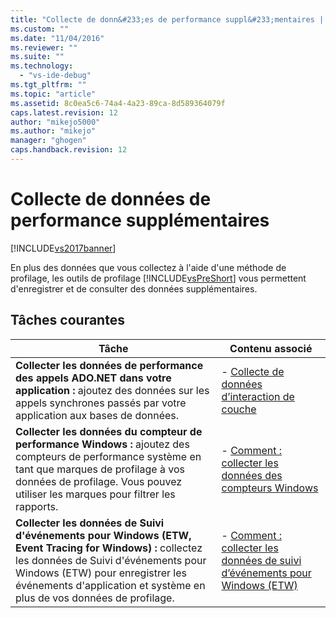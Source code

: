 ```yaml
---
title: "Collecte de donn&#233;es de performance suppl&#233;mentaires | Microsoft Docs"
ms.custom: ""
ms.date: "11/04/2016"
ms.reviewer: ""
ms.suite: ""
ms.technology: 
  - "vs-ide-debug"
ms.tgt_pltfrm: ""
ms.topic: "article"
ms.assetid: 8c0ea5c6-74a4-4a23-89ca-8d589364079f
caps.latest.revision: 12
author: "mikejo5000"
ms.author: "mikejo"
manager: "ghogen"
caps.handback.revision: 12
---
```

# Collecte de donn&#233;es de performance suppl&#233;mentaires
[!INCLUDE[vs2017banner](../code-quality/includes/vs2017banner.md)]

En plus des données que vous collectez à l'aide d'une méthode de profilage, les outils de profilage [!INCLUDE[vsPreShort](../code-quality/includes/vspreshort_md.md)] vous permettent d'enregistrer et de consulter des données supplémentaires.  
  
## Tâches courantes  
  
|Tâche|Contenu associé|  
|-----------|---------------------|  
|**Collecter les données de performance des appels ADO.NET dans votre application :** ajoutez des données sur les appels synchrones passés par votre application aux bases de données.|-   [Collecte de données d’interaction de couche](../profiling/collecting-tier-interaction-data.md)|  
|**Collecter les données du compteur de performance Windows :** ajoutez des compteurs de performance système en tant que marques de profilage à vos données de profilage.  Vous pouvez utiliser les marques pour filtrer les rapports.|-   [Comment : collecter les données des compteurs Windows](../profiling/how-to-collect-windows-counter-data.md)|  
|**Collecter les données de Suivi d'événements pour Windows \(ETW, Event Tracing for Windows\) :** collectez les données de Suivi d'événements pour Windows \(ETW\) pour enregistrer les événements d'application et système en plus de vos données de profilage.|-   [Comment : collecter les données de suivi d’événements pour Windows \(ETW\)](../Topic/How%20to:%20Collect%20Event%20Tracing%20for%20Windows%20\(ETW\)%20Data.md)|